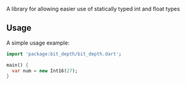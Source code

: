 A library for allowing easier use of statically typed int and float types

## Usage

A simple usage example:

```dart
import 'package:bit_depth/bit_depth.dart';

main() {
  var num = new Int16(27);
}
```


